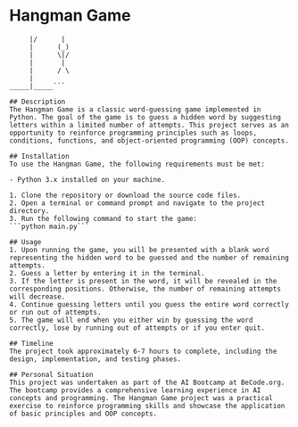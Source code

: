 # Hangman Game

```    _______
     |/      |
     |      (_)
     |      \|/
     |       |
     |      / \
     | 
_____|_____```

## Description
The Hangman Game is a classic word-guessing game implemented in Python. The goal of the game is to guess a hidden word by suggesting letters within a limited number of attempts. This project serves as an opportunity to reinforce programming principles such as loops, conditions, functions, and object-oriented programming (OOP) concepts.

## Installation
To use the Hangman Game, the following requirements must be met:

- Python 3.x installed on your machine.

1. Clone the repository or download the source code files.
2. Open a terminal or command prompt and navigate to the project directory.
3. Run the following command to start the game: 
```python main.py```

## Usage
1. Upon running the game, you will be presented with a blank word representing the hidden word to be guessed and the number of remaining attempts.
2. Guess a letter by entering it in the terminal.
3. If the letter is present in the word, it will be revealed in the corresponding positions. Otherwise, the number of remaining attempts will decrease.
4. Continue guessing letters until you guess the entire word correctly or run out of attempts.
5. The game will end when you either win by guessing the word correctly, lose by running out of attempts or if you enter quit.

## Timeline
The project took approximately 6-7 hours to complete, including the design, implementation, and testing phases. 

## Personal Situation
This project was undertaken as part of the AI Bootcamp at BeCode.org. The bootcamp provides a comprehensive learning experience in AI concepts and programming. The Hangman Game project was a practical exercise to reinforce programming skills and showcase the application of basic principles and OOP concepts.





